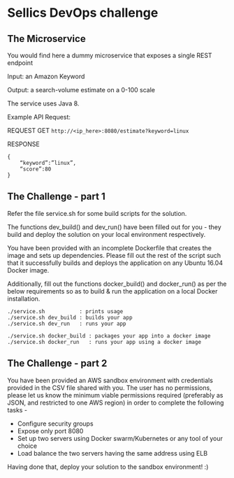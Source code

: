 # Sellics DevOps challenge


## The Microservice

You would find here a dummy microservice that exposes a single REST endpoint

Input: an Amazon Keyword

Output: a search-volume estimate on a 0-100 scale

The service uses Java 8.

Example API Request:

REQUEST GET ```http://<ip_here>:8080/estimate?keyword=linux```

RESPONSE
```
{
	“keyword”:”linux”,
	“score”:80
}
```

## The Challenge - part 1

Refer the file service.sh for some build scripts for the solution.

The functions dev_build() and dev_run() have been filled out for you - they build and deploy the solution on your local environment respectively.

You have been provided with an incomplete Dockerfile that creates the image and sets up dependencies. Please fill out the rest of the script such that it successfully builds and deploys the application on any Ubuntu 16.04 Docker image.

Additionally, fill out the functions docker_build() and docker_run() as per the below requirements so as to build & run the application on a local Docker installation.

```
./service.sh           : prints usage
./service.sh dev_build : builds your app
./service.sh dev_run   : runs your app

./service.sh docker_build : packages your app into a docker image
./service.sh docker_run   : runs your app using a docker image
```

## The Challenge - part 2


You have been provided an AWS sandbox environment with credentials provided in the CSV file shared with you. The user has no permissions, please let us know the minimum viable permissions required (preferably as JSON, and restricted to one AWS region) in order to complete the following tasks -


- Configure security groups 
- Expose only port 8080 
- Set up two servers using Docker swarm/Kubernetes or any tool of your choice 
- Load balance the two servers having the same address using ELB


Having done that, deploy your solution to the sandbox environment! :)
